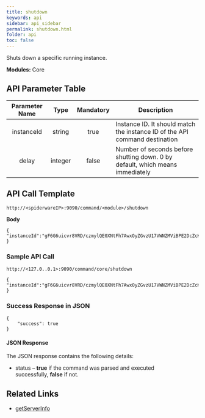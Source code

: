 ```yaml
---
title: shutdown
keywords: api
sidebar: api_sidebar
permalink: shutdown.html
folder: api
toc: false
---
```


Shuts down a specific running instance.

**Modules:** Core

## API Parameter Table

| **Parameter Name** |  **Type**  | **Mandatory** | **Description**                                                                 |
| :----------------: | :--------: | :-----------: | ------------------------------------------------------------------------------- |
|     instanceId     |   string   |     true      | Instance ID. It should match the instance ID of the API command destination     |
|        delay       |   integer  |     false     | Number of seconds before shutting down. 0 by default, which means immediately   |



## API Call Template

``` 
http://<spiderwareIP>:9090/command/<module>/shutdown
```

**Body**
``` 
{
"instanceId":"gF6G6uicvr8VRD/czmylQE0XNtFh7AwxOyZGvzU17VWNZMViBPE2DcZcKgU8RYyq3giWJeQ0gvaV5QhN9h7Bt2G1CCvqdw=="
}
```



### Sample API Call

``` 
http://<127.0..0.1>:9090/command/core/shutdown

{
"instanceId":"gF6G6uicvr8VRD/czmylQE0XNtFh7AwxOyZGvzU17VWNZMViBPE2DcZcKgU8RYyq3giWJeQ0gvaV5QhN9h7Bt2G1CCvqdw=="
}

```



### Success Response in JSON

``` 
{
    "success": true
}
```



#### JSON Response

The JSON response contains the following details:
- status – **true** if the command was parsed and executed successfully, **false** if not.




## Related Links

- [getServerInfo](userguide_getServerInfo.html)
